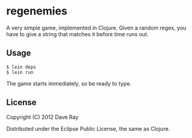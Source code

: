 # regenemies

A very simple game, implemented in Clojure. Given a random regex, you have to
give a string that matches it before time runs out.

## Usage

    $ lein deps
    $ lein run

The game starts immediately, so be ready to type.

## License

Copyright (C) 2012 Dave Ray

Distributed under the Eclipse Public License, the same as Clojure.
